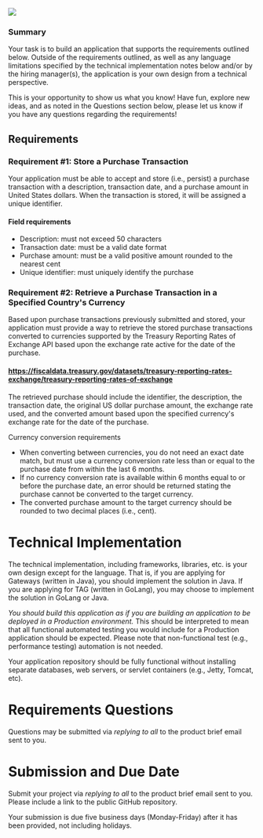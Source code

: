 ![](_page_0_Picture_0.jpeg)

### Summary

Your task is to build an application that supports the requirements outlined below. Outside of the requirements outlined, as well as any language limitations specified by the technical implementation notes below and/or by the hiring manager(s), the application is your own design from a technical perspective.

This is your opportunity to show us what you know! Have fun, explore new ideas, and as noted in the Questions section below, please let us know if you have any questions regarding the requirements!

## Requirements

### Requirement #1: Store a Purchase Transaction

Your application must be able to accept and store (i.e., persist) a purchase transaction with a description, transaction date, and a purchase amount in United States dollars. When the transaction is stored, it will be assigned a unique identifier.

#### Field requirements

- Description: must not exceed 50 characters
- Transaction date: must be a valid date format
- Purchase amount: must be a valid positive amount rounded to the nearest cent
- Unique identifier: must uniquely identify the purchase

### Requirement #2: Retrieve a Purchase Transaction in a Specified Country's Currency

Based upon purchase transactions previously submitted and stored, your application must provide a way to retrieve the stored purchase transactions converted to currencies supported by the Treasury Reporting Rates of Exchange API based upon the exchange rate active for the date of the purchase.

#### https://fiscaldata.treasury.gov/datasets/treasury-reporting-rates-exchange/treasury-reporting-rates-of-exchange

The retrieved purchase should include the identifier, the description, the transaction date, the original US dollar purchase amount, the exchange rate used, and the converted amount based upon the specified currency's exchange rate for the date of the purchase.

Currency conversion requirements

- When converting between currencies, you do not need an exact date match, but must use a currency conversion rate less than or equal to the purchase date from within the last 6 months.
- If no currency conversion rate is available within 6 months equal to or before the purchase date, an error should be returned stating the purchase cannot be converted to the target currency.
- The converted purchase amount to the target currency should be rounded to two decimal places (i.e., cent).

# Technical Implementation

The technical implementation, including frameworks, libraries, etc. is your own design except for the language. That is, if you are applying for Gateways (written in Java), you should implement the solution in Java. If you are applying for TAG (written in GoLang), you may choose to implement the solution in GoLang or Java.

*You should build this application as if you are building an application to be deployed in a Production environment.* This should be interpreted to mean that all functional automated testing you would include for a Production application should be expected. Please note that non-functional test (e.g., performance testing) automation is not needed.

Your application repository should be fully functional without installing separate databases, web servers, or servlet containers (e.g., Jetty, Tomcat, etc).

# Requirements Questions

Questions may be submitted via *replying to all* to the product brief email sent to you.

# Submission and Due Date

Submit your project via *replying to all* to the product brief email sent to you. Please include a link to the public GitHub repository.

Your submission is due five business days (Monday-Friday) after it has been provided, not including holidays.